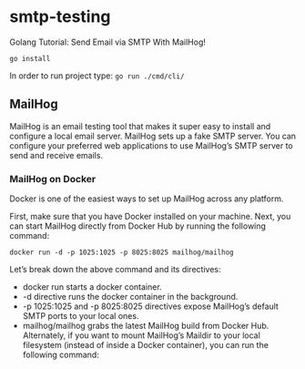 # smtp-testing

Golang Tutorial: Send Email via SMTP With MailHog!

`go install`

In order to run project type:
`go run ./cmd/cli/`

## MailHog

MailHog is an email testing tool that makes it super easy to install and configure a local email server. MailHog sets up a fake SMTP server. You can configure your preferred web applications to use MailHog’s SMTP server to send and receive emails.

### MailHog on Docker

Docker is one of the easiest ways to set up MailHog across any platform.

First, make sure that you have Docker installed on your machine. Next, you can start MailHog directly from Docker Hub by running the following command:

`docker run -d -p 1025:1025 -p 8025:8025 mailhog/mailhog`

Let’s break down the above command and its directives:

- docker run starts a docker container.
- -d directive runs the docker container in the background.
- -p 1025:1025 and -p 8025:8025 directives expose MailHog’s default SMTP ports to your local ones.
- mailhog/mailhog grabs the latest MailHog build from Docker Hub.
Alternately, if you want to mount MailHog’s Maildir to your local filesystem (instead of inside a Docker container), you can run the following command: